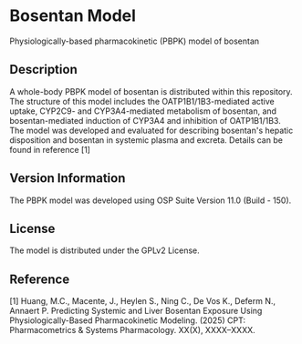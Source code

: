 # Bosentan Model
Physiologically-based pharmacokinetic (PBPK) model of bosentan
## Description
A whole-body PBPK model of bosentan is distributed within this repository. The structure of this model includes the OATP1B1/1B3-mediated active uptake, CYP2C9- and CYP3A4-mediated metabolism of bosentan, and bosentan-mediated induction of CYP3A4 and inhibition of OATP1B1/1B3. The model was developed and evaluated for describing bosentan's hepatic disposition and bosentan in systemic plasma and excreta. Details can be found in reference [1]
## Version Information
The PBPK model was developed using OSP Suite Version 11.0 (Build - 150).
## License
The model is distributed under the GPLv2 License.
## Reference
[1] Huang, M.C., Macente, J., Heylen S., Ning C., De Vos K., Deferm N., Annaert P. Predicting Systemic and Liver Bosentan Exposure Using Physiologically-Based Pharmacokinetic Modeling. (2025) CPT: Pharmacometrics &amp; Systems Pharmacology. XX(X), XXXX–XXXX.
